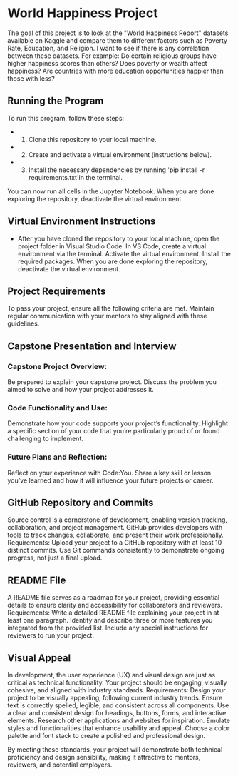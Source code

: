 # World Happiness Project
The goal of this project is to look at the "World Happiness Report" datasets available on Kaggle and compare them to different factors such as Poverty Rate, Education, and Religion. I want to see if there is any correlation between these datasets. For example: Do certain religious groups have higher happiness scores than others? Does poverty or wealth affect happiness? Are countries with more education opportunities happier than those with less? 

## Running the Program
To run this program, follow these steps:

* 1. Clone this repository to your local machine.
* 2. Create and activate a virtual environment (instructions below).
* 3. Install the necessary dependencies by running 'pip install -r requirements.txt'in the terminal.

You can now run all cells in the Jupyter Notebook.
When you are done exploring the repository, deactivate the virtual environment.

## Virtual Environment Instructions
*   After you have cloned the repository to your local machine, open the project folder in Visual Studio Code.
    In VS Code, create a virtual environment via the terminal.
    Activate the virtual environment.
    Install the required packages.
    When you are done exploring the repository, deactivate the virtual environment.


## Project Requirements 

To pass your project, ensure all the following criteria are met. Maintain regular communication with your mentors to stay aligned with these guidelines.

## Capstone Presentation and Interview

### Capstone Project Overview: 
Be prepared to explain your capstone project. Discuss the problem you aimed to solve and how your project addresses it.

### Code Functionality and Use: 
Demonstrate how your code supports your project’s functionality. Highlight a specific section of your code that you’re particularly proud of or found challenging to implement.

### Future Plans and Reflection: 
Reflect on your experience with Code:You. Share a key skill or lesson you’ve learned and how it will influence your future projects or career.

## GitHub Repository and Commits
Source control is a cornerstone of development, enabling version tracking, collaboration, and project management. GitHub provides developers with tools to track changes, collaborate, and present their work professionally. Requirements: Upload your project to a GitHub repository with at least 10 distinct commits. Use Git commands consistently to demonstrate ongoing progress, not just a final upload.

## README File
A README file serves as a roadmap for your project, providing essential details to ensure clarity and accessibility for collaborators and reviewers. Requirements: Write a detailed README file explaining your project in at least one paragraph. Identify and describe three or more features you integrated from the provided list. Include any special instructions for reviewers to run your project.

## Visual Appeal
In development, the user experience (UX) and visual design are just as critical as technical functionality. Your project should be engaging, visually cohesive, and aligned with industry standards. Requirements: Design your project to be visually appealing, following current industry trends. Ensure text is correctly spelled, legible, and consistent across all components. Use a clear and consistent design for headings, buttons, forms, and interactive elements. Research other applications and websites for inspiration. Emulate styles and functionalities that enhance usability and appeal. Choose a color palette and font stack to create a polished and professional design.

By meeting these standards, your project will demonstrate both technical proficiency and design sensibility, making it attractive to mentors, reviewers, and potential employers.
